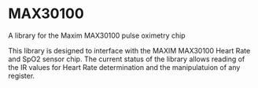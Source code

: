 # MAX30100
A library for the Maxim MAX30100 pulse oximetry chip

This library is designed to interface with the MAXIM MAX30100 Heart Rate and SpO2 sensor chip.
The current status of the library allows reading of the IR values for Heart Rate determination and the manipulatuion of any register.
